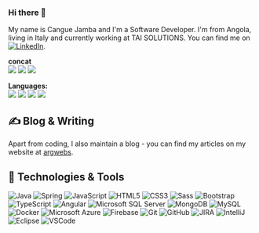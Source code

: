 
### Hi there 👋

My name is Cangue Jamba and I'm a Software Developer. I'm from Angola, living in Italy and currently working at TAI SOLUTIONS. You can find me on  [![LinkedIn][3.2]][3].


**concat**   
[![](https://img.shields.io/badge/-blog-white?style=flat-square&logo=hexo&logoColor=21759B)](http://argwebs.altervista.org/blog/)
[![](https://img.shields.io/badge/-github-white?style=flat-square&logo=github&logoColor=black)](https://github.com/canguejamba)
[![](https://img.shields.io/badge/-gmail-white?style=flat-square&logo=gmail&logoColor=red)](https://accounts.google.com/)


**Languages:**  
[![](https://img.shields.io/badge/-italian-green?style=flat-square&logo=english&logoColor=blue)]()
[![](https://img.shields.io/badge/-portuguese-orange?style=flat-square&logo=english&logoColor=blue)]()
[![](https://img.shields.io/badge/-English-blue?style=flat-square&logo=english&logoColor=blue)]()
[![](https://img.shields.io/badge/-Spanish-blue?style=flat-square&logo=Spanish&logoColor=blue)]()


## &#x270d; Blog & Writing

Apart from coding, I also maintain a blog - you can find my articles on my website at [argwebs](http://argwebs.altervista.org/blog/).

## 🔧 Technologies & Tools
![Java](https://img.shields.io/badge/-Java-007396?style=flat-square&logo=java)
![Spring](https://img.shields.io/badge/-Spring-6DB33F?style=flat-square&logo=spring&logoColor=white)
![JavaScript](https://img.shields.io/badge/-JavaScript-black?style=flat-square&logo=javascript)
![HTML5](https://img.shields.io/badge/-HTML5-E34F26?style=flat-square&logo=html5&logoColor=white)
![CSS3](https://img.shields.io/badge/-CSS3-1572B6?style=flat-square&logo=css3)
![Sass](https://img.shields.io/badge/-Sass-CC6699?style=flat-square&logo=sass&logoColor=white)
![Bootstrap](https://img.shields.io/badge/-Bootstrap-563D7C?style=flat-square&logo=bootstrap)
![TypeScript](https://img.shields.io/badge/-TypeScript-007ACC?style=flat-square&logo=typescript)
![Angular](https://img.shields.io/badge/-Angular-DD0031?style=flat-square&logo=angular)
![Microsoft SQL Server](https://img.shields.io/badge/-SQL%20Server-CC2927?style=flat-square&logo=microsoft-sql-server&logoColor=white)
![MongoDB](https://img.shields.io/badge/-MongoDB-black?style=flat-square&logo=mongodb)
![MySQL](https://img.shields.io/badge/-MySQL-4479A1?style=flat-square&logo=mysql&logoColor=white)
![Docker](https://img.shields.io/badge/-Docker-2496ED?style=flat-square&logo=docker&logoColor=white)
![Microsoft Azure](https://img.shields.io/badge/Microsoft%20Azure-0089D6?style=flat-square&logo=microsoft-azure&logoColor=white)
![Firebase](https://img.shields.io/badge/Firebase-FFCA28?style=flat-square&logo=firebase&logoColor=white)
![Git](https://img.shields.io/badge/-Git-black?style=flat-square&logo=git)
![GitHub](https://img.shields.io/badge/-GitHub-181717?style=flat-square&logo=github)
![JIRA](https://img.shields.io/badge/-JIRA-0052CC?style=flat-square&logo=jira)
![IntelliJ](https://img.shields.io/badge/-IntelliJ%20IDEA-black?style=flat-square&logo=intellij-idea&logoColor=white)
![Eclipse](https://img.shields.io/badge/-Eclipse-2C2255?style=flat-square&logo=eclipse&logoColor=white)
![VSCode](https://img.shields.io/badge/-VSCode-007ACC?style=flat-square&logo=visual-studio-code&logoColor=white)
   

<!-- links to social media icons -->

[3.2]: https://raw.githubusercontent.com/MartinHeinz/MartinHeinz/master/linkedin-3-16.png (LinkedIn icon without padding)


<!-- links to your social media accounts -->

[2]: https://github.com/MartinHeinz
[3]: https://www.linkedin.com/in/cjganda/


